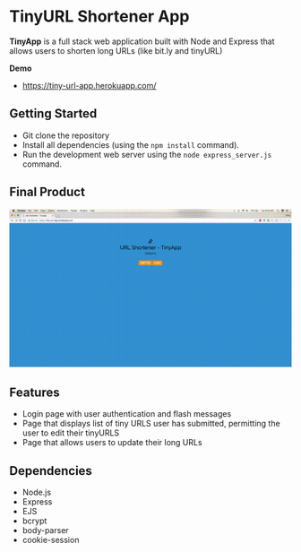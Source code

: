 # TinyURL Shortener App

**TinyApp** is a full stack web application built with Node and Express that allows users to shorten long URLs (like bit.ly and tinyURL)

**Demo**
* https://tiny-url-app.herokuapp.com/

## Getting Started
* Git clone the repository
* Install all dependencies (using the `npm install` command).
* Run the development web server using the `node express_server.js` command.

## Final Product
!['TinyApp'](./assets/tinyapp.gif)

## Features
* Login page with user authentication and flash messages
* Page that displays list of tiny URLS user has submitted, permitting the user to edit their tinyURLS
* Page that allows users to update their long URLs

## Dependencies

* Node.js
* Express
* EJS
* bcrypt
* body-parser
* cookie-session
